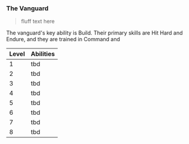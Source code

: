 ### The Vanguard

> fluff text here

The vanguard's key ability is Build. Their primary skills are Hit Hard and Endure, and they are trained in Command and

| Level | Abilities |
| ----- | --------- |
| 1 | tbd |
| 2 | tbd |
| 3 | tbd |
| 4 | tbd |
| 5 | tbd |
| 6 | tbd |
| 7 | tbd |
| 8 | tbd |

